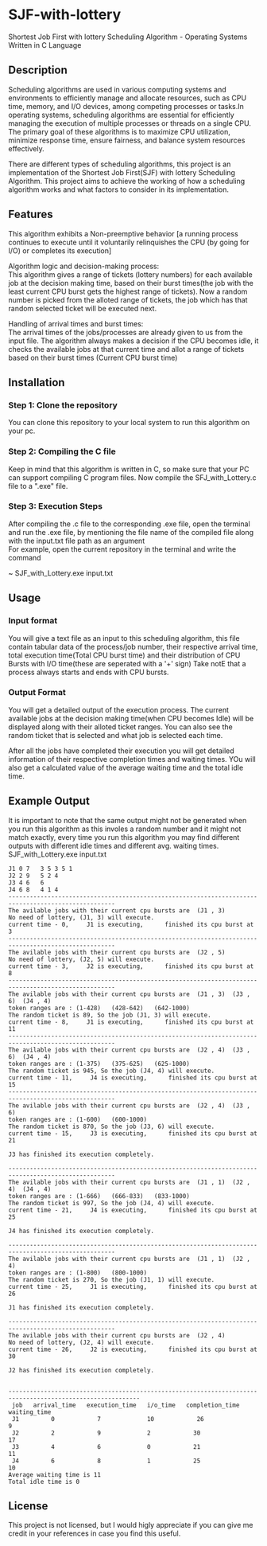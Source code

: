 # SJF-with-lottery
Shortest Job First with lottery Scheduling Algorithm - Operating Systems  
Written in C Language


## Description  

Scheduling algorithms are used in various computing systems and environments to efficiently manage and allocate resources, such as CPU time, memory, and I/O devices, among competing processes or tasks.In operating systems, scheduling algorithms are essential for efficiently managing the execution of multiple processes or threads on a single CPU. The primary goal of these algorithms is to maximize CPU utilization, minimize response time, ensure fairness, and balance system resources effectively.

There are different types of scheduling algorithms, this project is an implementation of the Shortest Job First(SJF) with lottery Scheduling Algorithm. This project aims to achieve the working of how a scheduling algorithm works and what factors to consider in its implementation.


## Features  

This algorithm exhibits a Non-preemptive behavior [a running process continues to execute until it voluntarily relinquishes the CPU (by going for I/O) or completes its execution]  

Algorithm logic and decision-making process:  
This algorithm gives a range of tickets (lottery numbers) for each available job at the decision making time, based on their burst times(the job with the least current CPU burst gets the highest range of tickets). Now a random number is picked from the alloted range of tickets, the job which has that random selected ticket will be executed next.

Handling of arrival times and burst times:    
The arrival times of the jobs/processes are already given to us from the input file. The algorithm always makes a decision if the CPU becomes idle, it checks the available jobs at that current time and allot a range of tickets based on their burst times (Current CPU burst time)



## Installation  

### Step 1: Clone the repository
You can clone this repository to your local system to run this algorithm on your pc. 

### Step 2: Compiling the C file  
Keep in mind that this algorithm is written in C, so make sure that your PC can support compiling C program files. Now compile the SFJ_with_Lottery.c file to a ".exe" file. 
  
### Step 3: Execution Steps  
After compiling the .c file to the corresponding .exe file, open the terminal and run the .exe file, by mentioning the file name of the compiled file along with the input.txt file path as an argument  
For example, open the current repository in the terminal and write the command  

~ SJF_with_Lottery.exe input.txt



## Usage  

### Input format
You will give a text file as an input to this scheduling algorithm, this file contain tabular data of the process/job number, their respective arrival time, total execution time(Total CPU burst time) and their distribution of CPU Bursts with I/O time(these are seperated with a '+' sign)
Take notE that a process always starts and ends with CPU bursts.

### Output Format  
You will get a detailed output of the execution process. The current available jobs at the decision making time(when CPU becomes Idle) will be displayed along with their alloted ticket ranges. You can also see the random ticket that is selected and what job is selected each time. 

After all the jobs have completed their execution you will get detailed information of their respective completion times and waiting times. YOu will also get a calculated value of the average waiting time and the total idle time.



## Example Output 

It is important to note that the same output might not be generated when you run this algorithm as this involes a random number and it might not match exactly, every time you run this algorithm you may find different outputs with different idle times and different avg. waiting times.
SJF_with_Lottery.exe input.txt

```
J1 0 7   3 5 3 5 1 
J2 2 9   5 2 4
J3 4 6   6
J4 6 8   4 1 4
----------------------------------------------------------------------------------------------------
The avilable jobs with their current cpu bursts are  (J1 , 3)
No need of lottery, (J1, 3) will execute.
current time - 0,     J1 is executing,      finished its cpu burst at 3
----------------------------------------------------------------------------------------------------
The avilable jobs with their current cpu bursts are  (J2 , 5)
No need of lottery, (J2, 5) will execute.
current time - 3,     J2 is executing,      finished its cpu burst at 8
----------------------------------------------------------------------------------------------------
The avilable jobs with their current cpu bursts are  (J1 , 3)  (J3 , 6)  (J4 , 4)
token ranges are : (1-428)   (428-642)   (642-1000)
The random ticket is 89, So the job (J1, 3) will execute.
current time - 8,     J1 is executing,      finished its cpu burst at 11
----------------------------------------------------------------------------------------------------
The avilable jobs with their current cpu bursts are  (J2 , 4)  (J3 , 6)  (J4 , 4)
token ranges are : (1-375)   (375-625)   (625-1000)
The random ticket is 945, So the job (J4, 4) will execute.
current time - 11,     J4 is executing,      finished its cpu burst at 15
----------------------------------------------------------------------------------------------------
The avilable jobs with their current cpu bursts are  (J2 , 4)  (J3 , 6)
token ranges are : (1-600)   (600-1000)
The random ticket is 870, So the job (J3, 6) will execute.
current time - 15,     J3 is executing,      finished its cpu burst at 21

J3 has finished its execution completely.

----------------------------------------------------------------------------------------------------
The avilable jobs with their current cpu bursts are  (J1 , 1)  (J2 , 4)  (J4 , 4)
token ranges are : (1-666)   (666-833)   (833-1000)
The random ticket is 997, So the job (J4, 4) will execute.
current time - 21,     J4 is executing,      finished its cpu burst at 25

J4 has finished its execution completely.

----------------------------------------------------------------------------------------------------
The avilable jobs with their current cpu bursts are  (J1 , 1)  (J2 , 4)
token ranges are : (1-800)   (800-1000)
The random ticket is 270, So the job (J1, 1) will execute.
current time - 25,     J1 is executing,      finished its cpu burst at 26

J1 has finished its execution completely.

----------------------------------------------------------------------------------------------------
The avilable jobs with their current cpu bursts are  (J2 , 4)
No need of lottery, (J2, 4) will execute.
current time - 26,     J2 is executing,      finished its cpu burst at 30

J2 has finished its execution completely.


-----------------------------------------------------------------------------------------------------------
 job   arrival_time   execution_time   i/o_time   completion_time   waiting_time
 J1         0            7             10            26               9
 J2         2            9             2            30               17
 J3         4            6             0            21               11
 J4         6            8             1            25               10
Average waiting time is 11
Total idle time is 0
```

## License
This project is not licensed, but I would higly appreciate if you can give me credit in your references in case you find this useful.